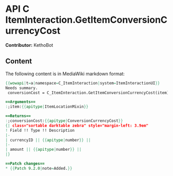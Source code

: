 # API C ItemInteraction.GetItemConversionCurrencyCost

**Contributor:** KethoBot

## Content

The following content is in MediaWiki markdown format:

```mediawiki
{{wowapi|t=a|namespace=C_ItemInteraction|system=ItemInteractionUI}}
Needs summary.
 conversionCost = C_ItemInteraction.GetItemConversionCurrencyCost(item)

==Arguments==
:;item:{{apitype|ItemLocationMixin}}

==Returns==
:;conversionCost:{{apitype|ConversionCurrencyCost}}
{| class="sortable darktable zebra" style="margin-left: 3.9em"
! Field !! Type !! Description
|-
| currencyID || {{apitype|number}} || 
|-
| amount || {{apitype|number}} || 
|}

==Patch changes==
* {{Patch 9.2.0|note=Added.}}
```